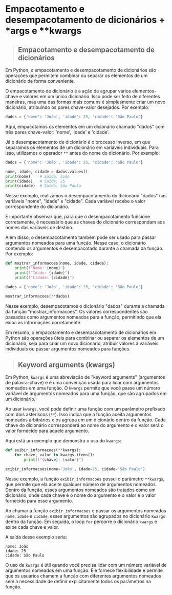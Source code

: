 # Empacotamento e desempacotamento de dicionários + *args e **kwargs

> ## **Empacotamento e desempacotamento de dicionários**

Em Python, o empacotamento e desempacotamento de dicionários são operações que permitem combinar ou separar os elementos de um dicionário de forma conveniente. 

O empacotamento de dicionário é a ação de agrupar vários elementos-chave e valores em um único dicionário. Isso pode ser feito de diferentes maneiras, mas uma das formas mais comuns é simplesmente criar um novo dicionário, atribuindo os pares chave-valor desejados. Por exemplo:

```python
dados = {'nome': 'João', 'idade': 25, 'cidade': 'São Paulo'}
```

Aqui, empacotamos os elementos em um dicionário chamado "dados" com três pares chave-valor: 'nome', 'idade' e 'cidade'.

Já o desempacotamento de dicionário é o processo inverso, em que separamos os elementos de um dicionário em variáveis individuais. Para isso, utilizamos o operador `**` antes do nome do dicionário. Por exemplo:

```python
dados = {'nome': 'João', 'idade': 25, 'cidade': 'São Paulo'}

nome, idade, cidade = dados.values()
print(nome)    # Saída: João
print(idade)   # Saída: 25
print(cidade)  # Saída: São Paulo
```

Nesse exemplo, realizamos o desempacotamento do dicionário "dados" nas variáveis "nome", "idade" e "cidade". Cada variável recebe o valor correspondente do dicionário.

É importante observar que, para que o desempacotamento funcione corretamente, é necessário que as chaves do dicionário correspondam aos nomes das variáveis de destino.

Além disso, o desempacotamento também pode ser usado para passar argumentos nomeados para uma função. Nesse caso, o dicionário contendo os argumentos é desempacotado durante a chamada da função. Por exemplo:

```python
def mostrar_informacoes(nome, idade, cidade):
    print(f"Nome: {nome}")
    print(f"Idade: {idade}")
    print(f"Cidade: {cidade}")

dados = {'nome': 'João', 'idade': 25, 'cidade': 'São Paulo'}

mostrar_informacoes(**dados)
```

Nesse exemplo, desempacotamos o dicionário "dados" durante a chamada da função "mostrar_informacoes". Os valores correspondentes são passados como argumentos nomeados para a função, permitindo que ela exiba as informações corretamente.

Em resumo, o empacotamento e desempacotamento de dicionários em Python são operações úteis para combinar ou separar os elementos de um dicionário, seja para criar um novo dicionário, atribuir valores a variáveis individuais ou passar argumentos nomeados para funções.

> ## **Keyword arguments (kwargs)**

Em Python, `kwargs` é uma abreviação de "keyword arguments" (argumentos de palavra-chave) e é uma convenção usada para lidar com argumentos nomeados em uma função. O `kwargs` permite que você passe um número variável de argumentos nomeados para uma função, que são agrupados em um dicionário.

Ao usar `kwargs`, você pode definir uma função com um parâmetro prefixado com dois asteriscos (`**`). Isso indica que a função aceita argumentos nomeados arbitrários e os agrupa em um dicionário dentro da função. Cada chave do dicionário corresponderá ao nome do argumento e o valor será o valor fornecido para aquele argumento.

Aqui está um exemplo que demonstra o uso do `kwargs`:

```python
def exibir_informacoes(**kwargs):
    for chave, valor in kwargs.items():
        print(f"{chave}: {valor}")

exibir_informacoes(nome='João', idade=25, cidade='São Paulo')
```

Nesse exemplo, a função `exibir_informacoes` possui o parâmetro `**kwargs`, que permite que ela aceite qualquer número de argumentos nomeados. Dentro da função, esses argumentos nomeados são tratados como um dicionário, onde cada chave é o nome do argumento e o valor é o valor fornecido para esse argumento.

Ao chamar a função `exibir_informacoes` e passar os argumentos nomeados `nome`, `idade` e `cidade`, esses argumentos são agrupados no dicionário `kwargs` dentro da função. Em seguida, o loop `for` percorre o dicionário `kwargs` e exibe cada chave e valor.

A saída desse exemplo seria:

```
nome: João
idade: 25
cidade: São Paulo
```

O uso de `kwargs` é útil quando você precisa lidar com um número variável de argumentos nomeados em uma função. Ele fornece flexibilidade e permite que os usuários chamem a função com diferentes argumentos nomeados sem a necessidade de definir explicitamente todos os parâmetros na função.
